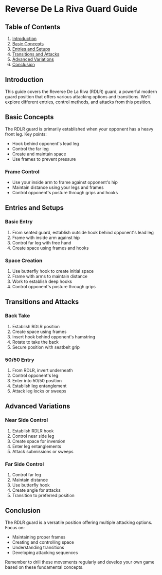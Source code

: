 # Reverse De La Riva Guard Guide

## Table of Contents
1. [Introduction](#introduction)
2. [Basic Concepts](#basic-concepts)
3. [Entries and Setups](#entries-and-setups)
4. [Transitions and Attacks](#transitions-and-attacks)
5. [Advanced Variations](#advanced-variations)
6. [Conclusion](#conclusion)

## Introduction
This guide covers the Reverse De La Riva (RDLR) guard, a powerful modern guard position that offers various attacking options and transitions. We'll explore different entries, control methods, and attacks from this position.

## Basic Concepts
The RDLR guard is primarily established when your opponent has a heavy front leg. Key points:
- Hook behind opponent's lead leg
- Control the far leg
- Create and maintain space
- Use frames to prevent pressure

### Frame Control
- Use your inside arm to frame against opponent's hip
- Maintain distance using your legs and frames
- Control opponent's posture through grips and hooks

## Entries and Setups

### Basic Entry
1. From seated guard, establish outside hook behind opponent's lead leg
2. Frame with inside arm against hip
3. Control far leg with free hand
4. Create space using frames and hooks

### Space Creation
1. Use butterfly hook to create initial space
2. Frame with arms to maintain distance
3. Work to establish deep hooks
4. Control opponent's posture through grips

## Transitions and Attacks

### Back Take
1. Establish RDLR position
2. Create space using frames
3. Insert hook behind opponent's hamstring
4. Rotate to take the back
5. Secure position with seatbelt grip

### 50/50 Entry
1. From RDLR, invert underneath
2. Control opponent's leg
3. Enter into 50/50 position
4. Establish leg entanglement
5. Attack leg locks or sweeps

## Advanced Variations

### Near Side Control
1. Establish RDLR hook
2. Control near side leg
3. Create space for inversion
4. Enter leg entanglements
5. Attack submissions or sweeps

### Far Side Control
1. Control far leg
2. Maintain distance
3. Use butterfly hook
4. Create angle for attacks
5. Transition to preferred position

## Conclusion
The RDLR guard is a versatile position offering multiple attacking options. Focus on:
- Maintaining proper frames
- Creating and controlling space
- Understanding transitions
- Developing attacking sequences

Remember to drill these movements regularly and develop your own game based on these fundamental concepts.
